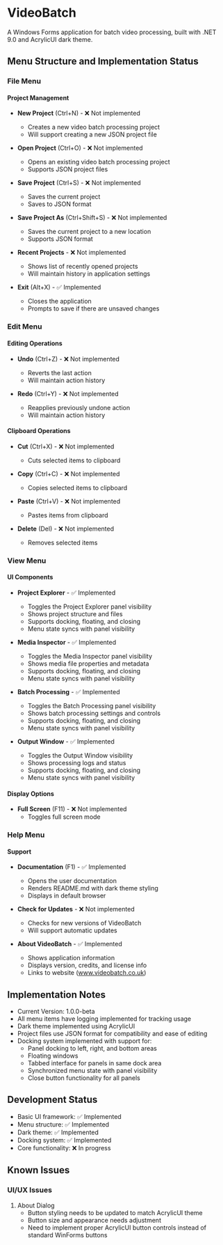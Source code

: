 # VideoBatch

A Windows Forms application for batch video processing, built with .NET 9.0 and AcrylicUI dark theme.

## Menu Structure and Implementation Status

### File Menu

#### Project Management
- **New Project** (Ctrl+N) - ❌ Not implemented
  - Creates a new video batch processing project
  - Will support creating a new JSON project file

- **Open Project** (Ctrl+O) - ❌ Not implemented
  - Opens an existing video batch processing project
  - Supports JSON project files

- **Save Project** (Ctrl+S) - ❌ Not implemented
  - Saves the current project
  - Saves to JSON format

- **Save Project As** (Ctrl+Shift+S) - ❌ Not implemented
  - Saves the current project to a new location
  - Supports JSON format

- **Recent Projects** - ❌ Not implemented
  - Shows list of recently opened projects
  - Will maintain history in application settings

- **Exit** (Alt+X) - ✅ Implemented
  - Closes the application
  - Prompts to save if there are unsaved changes

### Edit Menu

#### Editing Operations
- **Undo** (Ctrl+Z) - ❌ Not implemented
  - Reverts the last action
  - Will maintain action history

- **Redo** (Ctrl+Y) - ❌ Not implemented
  - Reapplies previously undone action
  - Will maintain action history

#### Clipboard Operations
- **Cut** (Ctrl+X) - ❌ Not implemented
  - Cuts selected items to clipboard

- **Copy** (Ctrl+C) - ❌ Not implemented
  - Copies selected items to clipboard

- **Paste** (Ctrl+V) - ❌ Not implemented
  - Pastes items from clipboard

- **Delete** (Del) - ❌ Not implemented
  - Removes selected items

### View Menu

#### UI Components
- **Project Explorer** - ✅ Implemented
  - Toggles the Project Explorer panel visibility
  - Shows project structure and files
  - Supports docking, floating, and closing
  - Menu state syncs with panel visibility

- **Media Inspector** - ✅ Implemented
  - Toggles the Media Inspector panel visibility
  - Shows media file properties and metadata
  - Supports docking, floating, and closing
  - Menu state syncs with panel visibility

- **Batch Processing** - ✅ Implemented
  - Toggles the Batch Processing panel visibility
  - Shows batch processing settings and controls
  - Supports docking, floating, and closing
  - Menu state syncs with panel visibility

- **Output Window** - ✅ Implemented
  - Toggles the Output Window visibility
  - Shows processing logs and status
  - Supports docking, floating, and closing
  - Menu state syncs with panel visibility

#### Display Options
- **Full Screen** (F11) - ❌ Not implemented
  - Toggles full screen mode

### Help Menu

#### Support
- **Documentation** (F1) - ✅ Implemented
  - Opens the user documentation
  - Renders README.md with dark theme styling
  - Displays in default browser

- **Check for Updates** - ❌ Not implemented
  - Checks for new versions of VideoBatch
  - Will support automatic updates

- **About VideoBatch** - ✅ Implemented
  - Shows application information
  - Displays version, credits, and license info
  - Links to website (www.videobatch.co.uk)

## Implementation Notes

- Current Version: 1.0.0-beta
- All menu items have logging implemented for tracking usage
- Dark theme implemented using AcrylicUI
- Project files use JSON format for compatibility and ease of editing
- Docking system implemented with support for:
  - Panel docking to left, right, and bottom areas
  - Floating windows
  - Tabbed interface for panels in same dock area
  - Synchronized menu state with panel visibility
  - Close button functionality for all panels

## Development Status

- Basic UI framework: ✅ Implemented
- Menu structure: ✅ Implemented
- Dark theme: ✅ Implemented
- Docking system: ✅ Implemented
- Core functionality: ❌ In progress 

## Known Issues

### UI/UX Issues
1. About Dialog
   - Button styling needs to be updated to match AcrylicUI theme
   - Button size and appearance needs adjustment
   - Need to implement proper AcrylicUI button controls instead of standard WinForms buttons 